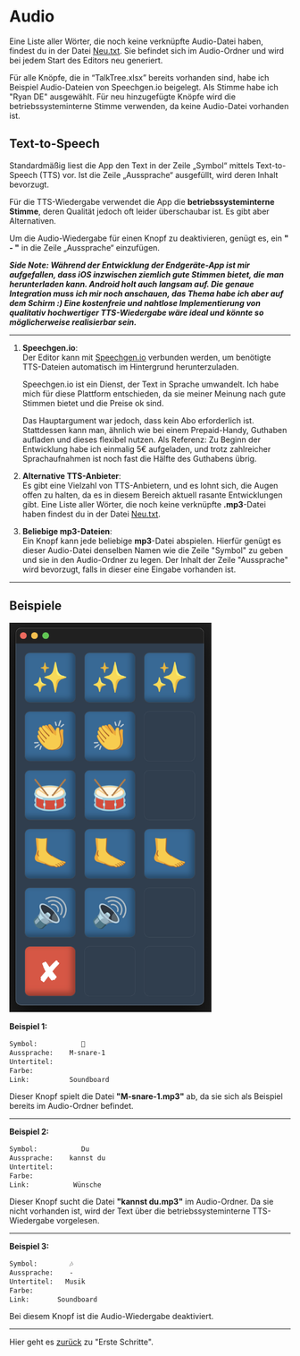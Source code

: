 # Audio

Eine Liste aller Wörter, die noch keine verknüpfte Audio-Datei haben, findest du in der Datei [Neu.txt](https://github.com/c-smo/TalkTree-Edit/blob/main/TalkTree_Edit/Anleitungen/Audio/Neu.md). Sie befindet sich im Audio-Ordner und wird bei jedem Start des Editors neu generiert.

Für alle Knöpfe, die in “TalkTree.xlsx” bereits vorhanden sind, habe ich Beispiel Audio-Dateien von Speechgen.io beigelegt. Als Stimme habe ich "Ryan DE" ausgewählt. Für neu hinzugefügte Knöpfe wird die betriebssysteminterne Stimme verwenden, da keine Audio-Datei vorhanden ist.

## Text-to-Speech

Standardmäßig liest die App den Text in der Zeile „Symbol“ mittels Text-to-Speech (TTS) vor. Ist die Zeile „Aussprache“ ausgefüllt, wird deren Inhalt bevorzugt.

Für die TTS-Wiedergabe verwendet die App die **betriebssysteminterne Stimme**, deren Qualität jedoch oft leider überschaubar ist. Es gibt aber Alternativen.

Um die Audio-Wiedergabe für einen Knopf zu deaktivieren, genügt es, ein **" - "** in die Zeile „Aussprache“ einzufügen.

**_Side Note: Während der Entwicklung der Endgeräte-App ist mir aufgefallen, dass iOS inzwischen ziemlich gute Stimmen bietet, die man herunterladen kann. Android holt auch langsam auf. Die genaue Integration muss ich mir noch anschauen, das Thema habe ich aber auf dem Schirm :) Eine kostenfreie und nahtlose Implementierung von qualitativ hochwertiger TTS-Wiedergabe wäre ideal und könnte so möglicherweise realisierbar sein._**

---

1. **Speechgen.io**:  
   Der Editor kann mit [Speechgen.io](https://github.com/c-smo/TalkTree-Edit/blob/main/TalkTree_Edit/Anleitungen/Einstellungen/Speechgen.md) verbunden werden, um benötigte TTS-Dateien automatisch im Hintergrund herunterzuladen.

   Speechgen.io ist ein Dienst, der Text in Sprache umwandelt. Ich habe mich für diese Plattform entschieden, da sie meiner Meinung nach gute Stimmen bietet und die Preise ok sind.

   Das Hauptargument war jedoch, dass kein Abo erforderlich ist. Stattdessen kann man, ähnlich wie bei einem Prepaid-Handy, Guthaben aufladen und dieses flexibel nutzen. Als Referenz: Zu Beginn der Entwicklung habe ich einmalig 5€ aufgeladen, und trotz zahlreicher Sprachaufnahmen ist noch fast die Hälfte des Guthabens übrig.

2. **Alternative TTS-Anbieter**:  
   Es gibt eine Vielzahl von TTS-Anbietern, und es lohnt sich, die Augen offen zu halten, da es in diesem Bereich aktuell rasante Entwicklungen gibt. Eine Liste aller Wörter, die noch keine verknüpfte **.mp3**-Datei haben findest du in der Datei [Neu.txt](https://github.com/c-smo/TalkTree-Edit/blob/main/TalkTree_Edit/Anleitungen/Audio/Neu.md).

3. **Beliebige mp3-Dateien**:  
   Ein Knopf kann jede beliebige **mp3**-Datei abspielen. Hierfür genügt es dieser Audio-Datei denselben Namen wie die Zeile "Symbol" zu geben und sie in den Audio-Ordner zu legen. Der Inhalt der Zeile "Aussprache" wird bevorzugt, falls in dieser eine Eingabe vorhanden ist.

---

## Beispiele

 <img src="./preview_audio.png" alt="preview_audio" width="362" height="696">

**Beispiel 1:**

```
Symbol:           🥁
Aussprache:    M-snare-1
Untertitel:
Farbe:
Link:          Soundboard
```

Dieser Knopf spielt die Datei **"M-snare-1.mp3"** ab, da sie sich als Beispiel bereits im Audio-Ordner befindet.

---

**Beispiel 2:**

```
Symbol:           Du
Aussprache:    kannst du
Untertitel:
Farbe:
Link:           Wünsche
```

Dieser Knopf sucht die Datei **"kannst du.mp3"** im Audio-Ordner. Da sie nicht vorhanden ist, wird der Text über die betriebssysteminterne TTS-Wiedergabe vorgelesen.

---

**Beispiel 3:**

```
Symbol:        🎶
Aussprache:    -
Untertitel:   Musik
Farbe:
Link:       Soundboard

```

Bei diesem Knopf ist die Audio-Wiedergabe deaktiviert.

---

Hier geht es [zurück](https://github.com/c-smo/TalkTree-Edit/blob/main/TalkTree_Edit/Anleitungen/Erste_Schritte.md#aussprach) zu "Erste Schritte".
